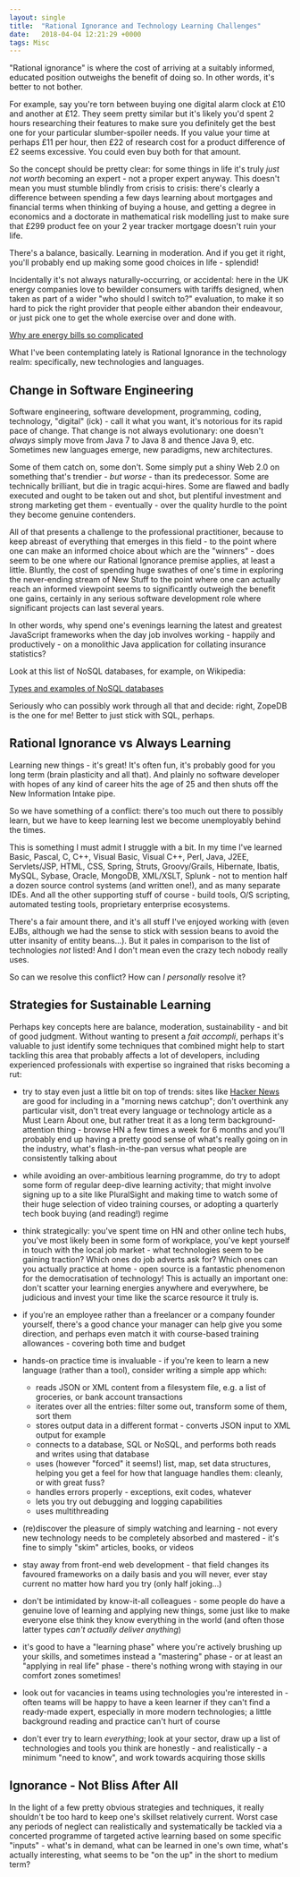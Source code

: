 ```yaml
---
layout: single
title:  "Rational Ignorance and Technology Learning Challenges"
date:   2018-04-04 12:21:29 +0000
tags: Misc
---
```

"Rational ignorance" is where the cost of arriving at a suitably informed, educated position outweighs the benefit of 
doing so. In other words, it's better to not bother.

For example, say you're torn between buying one digital alarm clock at £10 and another at £12. They seem pretty similar
but it's likely you'd spent 2 hours researching their features to make sure you definitely get the best one for your 
particular slumber-spoiler needs. If you value your time at perhaps £11 per hour, then £22 of research cost for a 
product difference of £2 seems excessive. You could even buy both for that amount.

So the concept should be pretty clear: for some things in life it's truly _just not worth_ becoming an expert - not a 
proper expert anyway. This doesn't mean you must stumble blindly from crisis to crisis: there's clearly a difference 
between spending a few days learning about mortgages and financial terms when thinking of buying a house, and getting a 
degree in economics and a doctorate in mathematical risk modelling just to make sure that £299 product fee on your 2 
year tracker mortgage doesn't ruin your life.

There's a balance, basically. Learning in moderation. And if you get it right, you'll probably end up making some good 
choices in life - splendid!

Incidentally it's not always naturally-occurring, or accidental: here in the UK energy companies love to bewilder 
consumers with tariffs designed, when taken as part of a wider "who should I switch to?" evaluation, to make it so hard
to pick the right provider that people either abandon their endeavour, or just pick one to get the whole exercise over 
and done with.

[Why are energy bills so complicated](http://www.thisismoney.co.uk/money/bills/article-1715782/Why-are-energy-bills-so-complicated.html)

What I've been contemplating lately is Rational Ignorance in the technology realm: specifically, new technologies and 
languages.

## Change in Software Engineering

Software engineering, software development, programming, coding, technology, "digital" (ick) - call it what you want,
it's notorious for its rapid pace of change. That change is not always evolutionary: one doesn't _always_ simply move 
from Java 7 to Java 8 and thence Java 9, etc. Sometimes new languages emerge, new paradigms, new architectures. 

Some of them catch on, some don't. Some simply put a shiny Web 2.0 on something that's trendier - _but worse_ - than 
its predecessor. Some are technically brilliant, but die in tragic acqui-hires. Some are flawed and badly executed and 
ought to be taken out and shot, but plentiful investment and strong marketing get them - eventually - over the quality 
hurdle to the point they become genuine contenders. 

All of that presents a challenge to the professional practitioner, because to keep abreast of everything that emerges 
in this field - to the point where one can make an informed choice about which are the "winners" - does seem to be one
where our Rational Ignorance premise applies, at least a little. Bluntly, the cost of spending huge swathes of one's 
time in exploring the never-ending stream of New Stuff to the point where one can actually reach an informed viewpoint
seems to significantly outweigh the benefit one gains, certainly in any serious software development role where 
significant projects can last several years.

In other words, why spend one's evenings learning the latest and greatest JavaScript frameworks when the day job 
involves working - happily and productively - on a monolithic Java application for collating insurance statistics? 

Look at this list of NoSQL databases, for example, on Wikipedia:

[Types and examples of NoSQL databases](https://en.wikipedia.org/wiki/NoSQL#Types_and_examples_of_NoSQL_databases)

Seriously who can possibly work through all that and decide: right, ZopeDB is the one for me! Better to just stick with 
SQL, perhaps.

## Rational Ignorance vs Always Learning

Learning new things - it's great! It's often fun, it's probably good for you long term (brain plasticity and all that). 
And plainly no software developer with hopes of any kind of career hits the age of 25 and then shuts off the New 
Information Intake pipe. 

So we have something of a conflict: there's too much out there to possibly learn, but we have to keep learning lest we 
become unemployably behind the times. 

This is something I must admit I struggle with a bit. In my time I've learned Basic, Pascal, C, C++, Visual Basic, 
Visual C++, Perl, Java, J2EE, Servlets/JSP, HTML, CSS, Spring, Struts, Groovy/Grails, Hibernate, Ibatis, MySQL, Sybase, 
Oracle, MongoDB, XML/XSLT, Splunk - not to mention half a dozen source control systems (and written one!), and as many 
separate IDEs. And all the other supporting stuff of course - build tools, O/S scripting, automated testing tools, proprietary 
enterprise ecosystems.

There's a fair amount there, and it's all stuff I've enjoyed working with (even EJBs, although we had the sense to stick 
with session beans to avoid the utter insanity of entity beans...). But it pales in comparison to the list of 
technologies _not_ listed! And I don't mean even the crazy tech nobody really uses.  

So can we resolve this conflict? How can _I personally_ resolve it?

## Strategies for Sustainable Learning

Perhaps key concepts here are balance, moderation, sustainability - and bit of good judgment. Without wanting to present
a _fait accompli_, perhaps it's valuable to just identify some techniques that combined might help to start tackling 
this area that probably affects a lot of developers, including experienced professionals with expertise so ingrained 
that risks becoming a rut:

- try to stay even just a little bit on top of trends: sites like [Hacker News](http://news.ycombinator.com/) are good
for including in a "morning news catchup"; don't overthink any particular visit, don't treat every language or 
technology article as a Must Learn About one, but rather treat it as a long term background-attention thing - browse HN 
a few times a week for 6 months and you'll probably end up having a pretty good sense of what's really going on in the 
industry, what's flash-in-the-pan versus what people are consistently talking about

- while avoiding an over-ambitious learning programme, do try to adopt some form of regular deep-dive learning activity;
that might involve signing up to a site like PluralSight and making time to watch some of their huge selection of video 
training courses, or adopting a quarterly tech book buying (and reading!) regime

- think strategically: you've spent time on HN and other online tech hubs, you've most likely been in some form of 
workplace, you've kept yourself in touch with the local job market - what technologies seem to be gaining traction? 
Which ones do job adverts ask for? Which ones can you actually practice at home - open source is a fantastic phenomenon 
for the democratisation of technology! This is actually an important one: don't scatter your learning energies anywhere 
and everywhere, be judicious and invest your time like the scarce resource it truly is.

- if you're an employee rather than a freelancer or a company founder yourself, there's a good chance your manager can
help give you some direction, and perhaps even match it with course-based training allowances - covering both time and 
budget

- hands-on practice time is invaluable - if you're keen to learn a new language (rather than a tool), consider writing
a simple app which:
    - reads JSON or XML content from a filesystem file, e.g. a list of groceries, or bank account transactions
    - iterates over all the entries: filter some out, transform some of them, sort them
    - stores output data in a different format - converts JSON input to XML output for example
    - connects to a database, SQL or NoSQL, and performs both reads and writes using that database
    - uses (however "forced" it seems!) list, map, set data structures, helping you get a feel for how that language handles 
    them: cleanly, or with great fuss?
    - handles errors properly - exceptions, exit codes, whatever
    - lets you try out debugging and logging capabilities
    - uses multithreading

- (re)discover the pleasure of simply watching and learning - not every new technology needs to be completely absorbed 
and mastered - it's fine to simply "skim" articles, books, or videos

- stay away from front-end web development - that field changes its favoured frameworks on a daily basis and you will 
never, ever stay current no matter how hard you try (only half joking...)

- don't be intimidated by know-it-all colleagues - some people do have a genuine love of learning and applying new 
things, some just like to make everyone else think they know everything in the world (and often those latter 
types _can't actually deliver anything_)

- it's good to have a "learning phase" where you're actively brushing up your skills, and sometimes instead a 
"mastering" phase - or at least an "applying in real life" phase - there's nothing wrong with staying in our comfort 
zones sometimes! 

- look out for vacancies in teams using technologies you're interested in - often teams will be happy to have a keen 
learner if they can't find a ready-made expert, especially in more modern technologies; a little background reading 
and practice can't hurt of course

- don't ever try to learn _everything_; look at your sector, draw up a list of technologies and tools 
you think are honestly - and realistically - a minimum "need to know", and work towards acquiring those skills

## Ignorance - Not Bliss After All

In the light of a few pretty obvious strategies and techniques, it really shouldn't be too hard to keep one's 
skillset relatively current. Worst case any periods of neglect can realistically and systematically be tackled via a 
concerted programme of targeted active learning based on some specific "inputs" - what's in demand, what can be learned 
in one's own time, what's actually interesting, what seems to be "on the up" in the short to medium term?
